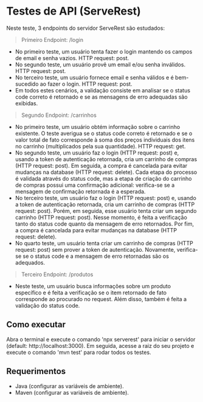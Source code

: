 # Testes de API (ServeRest)
Neste teste, 3 endpoints do servidor ServeRest são estudados:

> Primeiro Endpoint: /login
- No primeiro teste, um usuário tenta fazer o login mantendo os campos de email e senha vazios. HTTP request: post.
- No segundo teste, um usuário provê um email e/ou senha inválidos. HTTP request: post.
- No terceiro teste, um usuário fornece email e senha válidos e é bem-sucedido ao fazer o login. HTTP request: post.
- Em todos estes cenários, a validação consiste em analisar se o status code correto é retornado e se as mensagens de erro adequadas são exibidas.

> Segundo Endpoint: /carrinhos
- No primeiro teste, um usuário obtém informação sobre o carrinho existente. O teste averigua se o status code correto é retornado e se o valor total de fato corresponde à soma dos preços individuais dos itens no carrinho (multiplicados pela sua quantidade). HTTP request: get. 
- No segundo teste, um usuário faz o login (HTTP request: post) e, usando a token de autenticação retornada, cria um carrinho de compras (HTTP request: post). Em seguida, a compra é cancelada para evitar mudanças na database (HTTP request: delete). Cada etapa do processo é validada através do status code, mas a etapa de criação do carrinho de compras possui uma confirmação adicional: verifica-se se a mensagem de confirmação retornada é a esperada.
- No terceiro teste, um usuário faz o login (HTTP request: post) e, usando a token de autenticação retornada, cria um carrinho de compras (HTTP request: post). Porém, em seguida, esse usuário tenta criar um segundo carrinho (HTTP request: post). Nesse momento, é feita a verificação tanto do status code quanto da mensagem de erro retornados. Por fim, a compra é cancelada para evitar mudanças na database (HTTP request: delete).
- No quarto teste, um usuário tenta criar um carrinho de compras (HTTP request: post) sem prover a token de autenticação. Novamente, verifica-se se o status code e a mensagem de erro retornadas são os adequados.

> Terceiro Endpoint: /produtos
- Neste teste, um usuário busca informações sobre um produto específico e é feita a verificação se o item retornado de fato corresponde ao procurado no request. Além disso, também é feita a validação do status code.


## Como executar
Abra o terminal e execute o comando 'npx serverest' para iniciar o servidor (default: http://localhost:3000). Em seguida, acesse a raiz do seu projeto e execute o comando 'mvn test' para rodar todos os testes.

## Requerimentos
- Java (configurar as variáveis de ambiente).
- Maven (configurar as variáveis de ambiente).